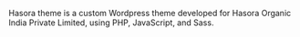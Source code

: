 Hasora theme is a custom Wordpress theme developed for Hasora Organic India Private Limited, using PHP, JavaScript, and Sass.